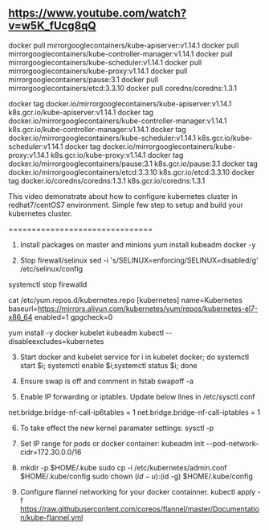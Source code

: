
## https://www.youtube.com/watch?v=w5K_fUcg8qQ

docker pull mirrorgooglecontainers/kube-apiserver:v1.14.1
docker pull mirrorgooglecontainers/kube-controller-manager:v1.14.1
docker pull mirrorgooglecontainers/kube-scheduler:v1.14.1
docker pull mirrorgooglecontainers/kube-proxy:v1.14.1
docker pull mirrorgooglecontainers/pause:3.1
docker pull mirrorgooglecontainers/etcd:3.3.10
docker pull coredns/coredns:1.3.1


docker tag docker.io/mirrorgooglecontainers/kube-apiserver:v1.14.1 k8s.gcr.io/kube-apiserver:v1.14.1
docker tag docker.io/mirrorgooglecontainers/kube-controller-manager:v1.14.1 k8s.gcr.io/kube-controller-manager:v1.14.1
docker tag docker.io/mirrorgooglecontainers/kube-scheduler:v1.14.1 k8s.gcr.io/kube-scheduler:v1.14.1
docker tag docker.io/mirrorgooglecontainers/kube-proxy:v1.14.1 k8s.gcr.io/kube-proxy:v1.14.1
docker tag docker.io/mirrorgooglecontainers/pause:3.1 k8s.gcr.io/pause:3.1
docker tag docker.io/mirrorgooglecontainers/etcd:3.3.10 k8s.gcr.io/etcd:3.3.10
docker tag docker.io/coredns/coredns:1.3.1 k8s.gcr.io/coredns:1.3.1


This video demonstrate about how to configure kubernetes cluster in redhat7/centOS7 environment. Simple few step to setup and build your kubernetes cluster.

===============================
1. Install packages on master and minions
yum install kubeadm docker -y

2. Stop firewall/selinux
sed -i 's/SELINUX=enforcing/SELINUX=disabled/g' /etc/selinux/config

systemctl stop firewalld


cat /etc/yum.repos.d/kubernetes.repo 
[kubernetes]
name=Kubernetes
baseurl=https://mirrors.aliyun.com/kubernetes/yum/repos/kubernetes-el7-x86_64
enabled=1
gpgcheck=0


yum install -y docker kubelet kubeadm kubectl --disableexcludes=kubernetes



3. Start docker and kubelet service
for i in kubelet docker; do systemctl start $i; systemctl enable $i;systemctl status $i; done

4. Ensure swap is off and comment in fstab
swapoff -a

5. Enable IP forwarding or iptables. Update below lines in /etc/sysctl.conf

net.bridge.bridge-nf-call-ip6tables = 1
net.bridge.bridge-nf-call-iptables = 1

6. To take effect the new kernel paramater settings:
sysctl -p

7. Set IP range for pods or docker container:
kubeadm init --pod-network-cidr=172.30.0.0/16

8. mkdir -p $HOME/.kube
sudo cp -i /etc/kubernetes/admin.conf $HOME/.kube/config
sudo chown $(id -u):$(id -g) $HOME/.kube/config

9. Configure flannel networking for your docker containner.
kubectl apply -f https://raw.githubusercontent.com/coreos/flannel/master/Documentation/kube-flannel.yml
